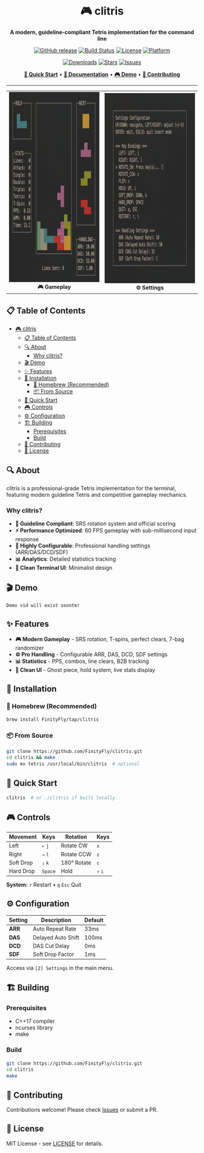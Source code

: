 <div align="center">

# 🎮 clitris

**A modern, guideline-compliant Tetris implementation for the command line**

[![GitHub release](https://img.shields.io/github/v/release/FinityFly/clitris?style=for-the-badge)](https://github.com/FinityFly/clitris/releases)
[![Build Status](https://img.shields.io/github/actions/workflow/status/FinityFly/clitris/release.yaml?style=for-the-badge)](https://github.com/FinityFly/clitris/actions)
[![License](https://img.shields.io/badge/license-MIT-blue.svg?style=for-the-badge)](LICENSE)
[![Platform](https://img.shields.io/badge/platform-macOS%20%7C%20Linux-lightgrey?style=for-the-badge)](https://github.com/FinityFly/clitris)

[![Downloads](https://img.shields.io/github/downloads/FinityFly/clitris/total?style=for-the-badge)](https://github.com/FinityFly/clitris/releases)
[![Stars](https://img.shields.io/github/stars/FinityFly/clitris?style=for-the-badge)](https://github.com/FinityFly/clitris/stargazers)
[![Issues](https://img.shields.io/github/issues/FinityFly/clitris?style=for-the-badge)](https://github.com/FinityFly/clitris/issues)

[**🚀 Quick Start**](#installation) • [**📖 Documentation**](#usage) • [**🎮 Demo**](#demo) • [**🤝 Contributing**](#contributing)

---

<table width="100%">
<tr>
<td width="50%" align="center">
<img src="assets/thumbnail.png" height="500" alt="clitris gameplay screenshot">
<br><strong>🎮 Gameplay</strong>
</td>
<td width="50%" align="center">
<img src="assets/settings.png" height="500" alt="clitris settings interface">
<br><strong>⚙️ Settings</strong>
</td>
</tr>
</table>

</div>

## 📋 Table of Contents

- [🎮 clitris](#-clitris)
  - [📋 Table of Contents](#-table-of-contents)
  - [🔍 About](#-about)
    - [Why clitris?](#why-clitris)
  - [🎬 Demo](#-demo)
  - [✨ Features](#-features)
  - [🚀 Installation](#-installation)
    - [🍺 Homebrew (Recommended)](#-homebrew-recommended)
    - [📦 From Source](#-from-source)
  - [🎯 Quick Start](#-quick-start)
  - [🎮 Controls](#-controls)
  - [⚙️ Configuration](#️-configuration)
  - [🏗️ Building](#️-building)
    - [Prerequisites](#prerequisites)
    - [Build](#build)
  - [🤝 Contributing](#-contributing)
  - [📄 License](#-license)

## 🔍 About

clitris is a professional-grade Tetris implementation for the terminal, featuring modern guideline Tetris and competitive gameplay mechanics.

### Why clitris?

- **🎯 Guideline Compliant**: SRS rotation system and official scoring
- **⚡ Performance Optimized**: 60 FPS gameplay with sub-millisecond input response  
- **🔧 Highly Configurable**: Professional handling settings (ARR/DAS/DCD/SDF)
- **📊 Analytics**: Detailed statistics tracking
- **🎨 Clean Terminal UI**: Minimalist design

## 🎬 Demo

```
Demo vid will exist soontm!
```

## ✨ Features

- **🎮 Modern Gameplay** - SRS rotation, T-spins, perfect clears, 7-bag randomizer
- **⚙️ Pro Handling** - Configurable ARR, DAS, DCD, SDF settings
- **📊 Statistics** - PPS, combos, line clears, B2B tracking
- **🎨 Clean UI** - Ghost piece, hold system, live stats display

## 🚀 Installation

### 🍺 Homebrew (Recommended)

```bash
brew install FinityFly/tap/clitris
```

### 📦 From Source

```bash
git clone https://github.com/FinityFly/clitris.git
cd clitris && make
sudo mv tetris /usr/local/bin/clitris  # optional
```

## 🎯 Quick Start

```bash
clitris  # or ./clitris if built locally
```

## 🎮 Controls

| Movement | Keys | Rotation | Keys |
|----------|------|----------|------|
| Left | `←` `j` | Rotate CW | `x` |
| Right | `→` `l` | Rotate CCW | `z` |
| Soft Drop | `↓` `k` | 180° Rotate | `c` |
| Hard Drop | `Space` | Hold | `↑` `i` |

**System:** `r` Restart • `q` `Esc` Quit

## ⚙️ Configuration

| Setting | Description | Default |
|---------|-------------|---------|
| **ARR** | Auto Repeat Rate | 33ms |
| **DAS** | Delayed Auto Shift | 100ms |
| **DCD** | DAS Cut Delay | 0ms |
| **SDF** | Soft Drop Factor | 1ms |

Access via `[2] Settings` in the main menu.

## 🏗️ Building

### Prerequisites
- C++17 compiler
- ncurses library  
- make

### Build
```bash
git clone https://github.com/FinityFly/clitris.git
cd clitris
make
```

## 🤝 Contributing

Contributions welcome! Please check [Issues](https://github.com/FinityFly/clitris/issues) or submit a PR.

## 📄 License

MIT License - see [LICENSE](LICENSE) for details.
